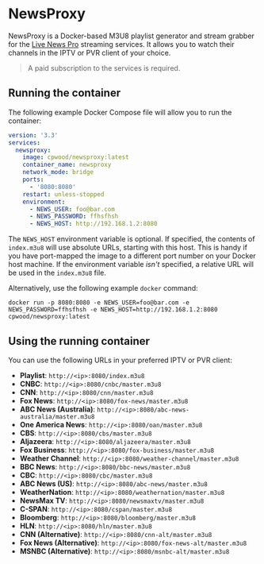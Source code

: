 # NewsProxy

NewsProxy is a Docker-based M3U8 playlist generator and stream grabber for the [Live News Pro](https://livenewspro.com/) streaming services. It allows you to watch their channels in the IPTV or PVR client of your choice.

> A paid subscription to the services is required.

## Running the container

The following example Docker Compose file will allow you to run the container:

```yaml
version: '3.3'
services:
  newsproxy:
    image: cpwood/newsproxy:latest
    container_name: newsproxy
    network_mode: bridge
    ports:
      - '8080:8080'
    restart: unless-stopped
    environment:
      - NEWS_USER: foo@bar.com
      - NEWS_PASSWORD: ffhsfhsh
      - NEWS_HOST: http://192.168.1.2:8080
```

The `NEWS_HOST` environment variable is optional. If specified, the contents of `index.m3u8` will use absolute URLs, starting with this host. This is handy if you have port-mapped the image to a different port number on your Docker host machine. If the environment variable _isn't_ specified, a relative URL will be used in the `index.m3u8` file.

Alternatively, use the following example `docker` command:

```
docker run -p 8080:8080 -e NEWS_USER=foo@bar.com -e NEWS_PASSWORD=ffhsfhsh -e NEWS_HOST=http://192.168.1.2:8080 cpwood/newsproxy:latest
```

## Using the running container

You can use the following URLs in your preferred IPTV or PVR client:

* **Playlist**: `http://<ip>:8080/index.m3u8`
* **CNBC**: `http://<ip>:8080/cnbc/master.m3u8`
* **CNN**: `http://<ip>:8080/cnn/master.m3u8`
* **Fox News**: `http://<ip>:8080/fox-news/master.m3u8`
* **ABC News (Australia)**: `http://<ip>:8080/abc-news-australia/master.m3u8`
* **One America News**: `http://<ip>:8080/oan/master.m3u8`
* **CBS**: `http://<ip>:8080/cbs/master.m3u8`
* **Aljazeera**: `http://<ip>:8080/aljazeera/master.m3u8`
* **Fox Business**: `http://<ip>:8080/fox-business/master.m3u8`
* **Weather Channel**: `http://<ip>:8080/weather-channel/master.m3u8`
* **BBC News**: `http://<ip>:8080/bbc-news/master.m3u8`
* **CBC**: `http://<ip>:8080/cbc/master.m3u8`
* **ABC News (US)**: `http://<ip>:8080/abc-news/master.m3u8`
* **WeatherNation**: `http://<ip>:8080/weathernation/master.m3u8`
* **NewsMax TV**: `http://<ip>:8080/newsmaxtv/master.m3u8`
* **C-SPAN**: `http://<ip>:8080/cspan/master.m3u8`
* **Bloomberg**: `http://<ip>:8080/bloomberg/master.m3u8`
* **HLN**: `http://<ip>:8080/hln/master.m3u8`
* **CNN (Alternative)**: `http://<ip>:8080/cnn-alt/master.m3u8`
* **Fox News (Alternative)**: `http://<ip>:8080/fox-news-alt/master.m3u8`
* **MSNBC (Alternative)**: `http://<ip>:8080/msnbc-alt/master.m3u8`
